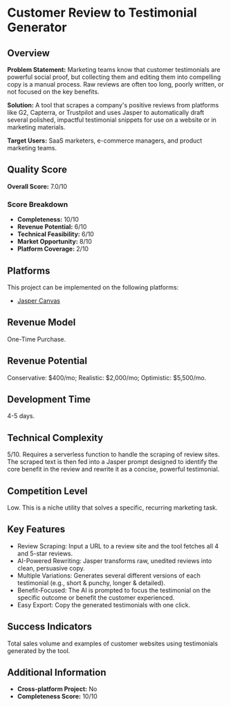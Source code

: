 # Customer Review to Testimonial Generator

## Overview
**Problem Statement:** Marketing teams know that customer testimonials are powerful social proof, but collecting them and editing them into compelling copy is a manual process. Raw reviews are often too long, poorly written, or not focused on the key benefits.

**Solution:** A tool that scrapes a company's positive reviews from platforms like G2, Capterra, or Trustpilot and uses Jasper to automatically draft several polished, impactful testimonial snippets for use on a website or in marketing materials.

**Target Users:** SaaS marketers, e-commerce managers, and product marketing teams.

## Quality Score
**Overall Score:** 7.0/10

### Score Breakdown
- **Completeness:** 10/10
- **Revenue Potential:** 6/10
- **Technical Feasibility:** 6/10
- **Market Opportunity:** 8/10
- **Platform Coverage:** 2/10

## Platforms
This project can be implemented on the following platforms:
- [Jasper Canvas](./platforms/jasper-canvas/)

## Revenue Model
One-Time Purchase.

## Revenue Potential
Conservative: $400/mo; Realistic: $2,000/mo; Optimistic: $5,500/mo.

## Development Time
4-5 days.

## Technical Complexity
5/10. Requires a serverless function to handle the scraping of review sites. The scraped text is then fed into a Jasper prompt designed to identify the core benefit in the review and rewrite it as a concise, powerful testimonial.

## Competition Level
Low. This is a niche utility that solves a specific, recurring marketing task.

## Key Features
- Review Scraping: Input a URL to a review site and the tool fetches all 4 and 5-star reviews.
- AI-Powered Rewriting: Jasper transforms raw, unedited reviews into clean, persuasive copy.
- Multiple Variations: Generates several different versions of each testimonial (e.g., short & punchy, longer & detailed).
- Benefit-Focused: The AI is prompted to focus the testimonial on the specific outcome or benefit the customer experienced.
- Easy Export: Copy the generated testimonials with one click.

## Success Indicators
Total sales volume and examples of customer websites using testimonials generated by the tool.

## Additional Information
- **Cross-platform Project:** No
- **Completeness Score:** 10/10
